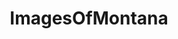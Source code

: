 ---
title: ImagesOfMontana
crosslinks:
- EarthPorn
- pics
- imagesofnetwork
- Montana
- titanfall
- itookapicture
- CampingandHiking
- whatsthisplant
- hiking
- tattoos
- skiing
- aww
- SkyPorn
- funny
- Fishing
- mildlyinteresting
- OldSchoolCool
- ruralporn
- travel
- trees
---